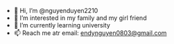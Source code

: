 - 👋 Hi, I’m @nguyenduyen2210
- 👀 I’m interested in my family and my girl friend
- 🌱 I’m currently learning university
- 📫 Reach me atr email: endynguyen0803@gmail.com

<!---
nguyenduyen2210/nguyenduyen2210 is a ✨ special ✨ repository because its `README.md` (this file) appears on your GitHub profile.
You can click the Preview link to take a look at your changes.
--->
